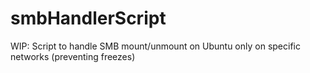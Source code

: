 # smbHandlerScript
WIP: Script to handle SMB mount/unmount on Ubuntu only on specific networks (preventing freezes)
